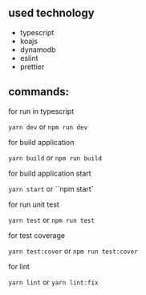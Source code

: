 ## used technology

- typescript
- koajs
- dynamodb
- eslint
- prettier

## commands:

for run in typescript

`yarn dev` or `npm run dev `

for build application

`yarn build` or `npm run build`

for build application start

`yarn start` or ``npm start`

for run unit test

`yarn test` or `npm run test`

for test coverage

`yarn test:cover` or `npm run test:cover`

for lint

`yarn lint` or `yarn lint:fix`
